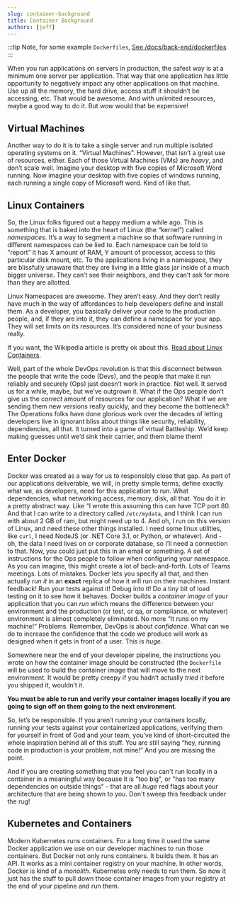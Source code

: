 ```yaml
---
slug: container-background
title: Container Background
authors: [jeff]
---
```



:::tip
Note, for some example `Dockerfiles`, [See /docs/back-end/dockerfiles](/docs/back-end/dockerfiles)
:::

When you run applications on servers in production, the safest way is at a minimum one server per application. That way that one application has little opportunity to negatively impact any other applications on that machine. Use up all the memory, the hard drive, access stuff it shouldn’t be accessing, etc. That would be awesome. And with unlimited resources, maybe a good way to do it. But _wow_ would that be expensive!

## Virtual Machines

Another way to do it is to take a single server and run multiple isolated operating systems on it. “Virtual Machines”. However, that isn’t a great use of resources, either. Each of those Virtual Machines (VMs) are _heavy_, and don’t scale well. Imagine your desktop with five copies of Microsoft Word running. Now imagine your desktop with five copies of windows running, each running a single copy of Microsoft word. Kind of like that.

## Linux Containers

So, the Linux folks figured out a happy medium a while ago. This is something that is baked into the heart of Linux (the “kernel”) called _namespaces_. It’s a way to segment a machine so that software running in different namespaces can be lied to. Each namespace can be told to “report” it has X amount of RAM, Y amount of processor, access to this particular disk mount, etc. To the applications living in a namespace, they are blissfully unaware that they are living in a little glass jar inside of a much bigger universe. They can’t see their neighbors, and they can’t ask for more than they are allotted.

Linux Namespaces are awesome. They aren’t easy. And they don’t really have much in the way of affordances to help developers define and install them. As a developer, you basically deliver your code to the production people, and, if they are into it, they can define a namespace for your app. They will set limits on its resources. It’s considered none of your business really.

If you want, the Wikipedia article is pretty ok about this. [Read about Linux Containers](https://en.wikipedia.org/wiki/Linux_namespaces).

Well, part of the whole DevOps revolution is that this disconnect between the people that write the code (Devs), and the people that make it run reliably and securely (Ops) just doesn’t work in practice. Not well. It served us for a while, maybe, but we’ve outgrown it. What if the Ops people don’t give us the _correct_ amount of resources for our application? What if we are sending them new versions really quickly, and they become the bottleneck? The Operations folks have done glorious work over the decades of letting developers live in ignorant bliss about things like security, reliability, dependencies, all that. It turned into a game of virtual Battleship. We’d keep making guesses until we’d sink their carrier, and them blame them!

## Enter Docker

Docker was created as a way for us to responsibly close that gap. As part of our applications deliverable, we will, in pretty simple terms, define exactly what we, as developers, need for this application to run. What dependencies, what networking access, memory, disk, all that. You do it in a pretty abstract way. Like “I wrote this assuming this can have TCP port 80. And that I can write to a directory called `/etc/mydata`, and I think I can run with about 2 GB of ram, but might need up to 4. And oh, I run on this version of Linux, and need these other things installed. I need some linux utilities, like `curl`, I need NodeJS (or .NET Core 3.1, or Python, or whatever). And - oh, the data I need lives on or corporate database, so I’ll need a connection to that.
Now, you could just put this in an email or something. A set of instructions for the Ops people to follow when configuring your namespace.
As you can imagine, this might create a lot of back-and-forth. Lots of Teams meetings. Lots of mistakes.
Docker lets you specify all that, and then actually _run it_ in an **exact** replica of how it will run on their machines. Instant feedback! Run your tests against it! Debug into it! Do a tiny bit of load testing on it to see how it behaves. Docker builds a _container image_ of your application that you can _run_ which means the difference between your environment and the production (or test, or qa, or compliance, or whatever) environment is almost completely eliminated. No more “It runs on my machine!” Problems. Remember, DevOps is about _confidence_. What can we do to increase the confidence that the code we produce will work as designed when it gets in front of a user. This is _huge_.

Somewhere near the end of your developer pipeline, the instructions you wrote on how the container image should be constructed (the `Dockerfile` will be used to build the container image that will move to the next environment. It would be pretty creepy if you hadn’t actually _tried it_ before you shipped it, wouldn’t it.

**You must be able to run and verify your container images locally if you are going to sign off on them going to the next environment**.

So, let’s be responsible. If you aren’t running your containers locally, running your tests against your containerized applications, verifying them for yourself in front of God and your team, you’ve kind of short-circuited the whole inspiration behind all of this stuff. You are still saying “hey, running code in production is your problem, not mine!” And you are missing the point.

And if you are creating something that you feel you can't run locally in a container in a meaningful way because it is "too big", or "has too many dependencies on outside things" - that are all _huge_ red flags about your architecture that are being shown to you. Don't sweep this feedback under the rug!

## Kubernetes and Containers

Modern Kubernetes runs containers. For a long time it used the same Docker application we use on our developer machines to run those containers. But Docker not only runs containers. It builds them. It has an API. It works as a mini container registry on your machine. In other words, Docker is kind of a _monolith_. Kubernetes only needs to run them. So now it just has the stuff to pull down those container images from your registry at the end of your pipeline and run them.
